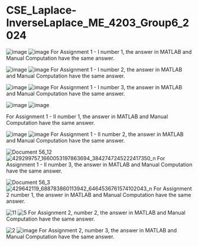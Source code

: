 # CSE_Laplace-InverseLaplace_ME_4203_Group6_2024

![image](https://github.com/Vincent-Alcantara/CSE_Laplace-InverseLaplace_ME_4203_Group6_2024/assets/160556975/a275c412-8e7e-4389-90b4-cbca45b2ca29)
![image](https://github.com/Vincent-Alcantara/CSE_Laplace-InverseLaplace_ME_4203_Group6_2024/assets/160556975/304cde33-f06e-4d10-9d25-629d983d918a)
For Assignment 1 - I number 1, the answer in MATLAB and Manual Computation have the same answer.

![image](https://github.com/Vincent-Alcantara/CSE_Laplace-InverseLaplace_ME_4203_Group6_2024/assets/160556975/7039d5f9-1c75-4b89-a990-3072facaac89)
![image](https://github.com/Vincent-Alcantara/CSE_Laplace-InverseLaplace_ME_4203_Group6_2024/assets/160556975/de4d7c04-cbfd-49dd-8403-f116c155c160)
For Assignment 1 - I number 2, the answer in MATLAB and Manual Computation have the same answer.

![image](https://github.com/Vincent-Alcantara/CSE_Laplace-InverseLaplace_ME_4203_Group6_2024/assets/160556975/5ec40371-b81c-4c59-af1c-53b585361e21)
![image](https://github.com/Vincent-Alcantara/CSE_Laplace-InverseLaplace_ME_4203_Group6_2024/assets/160556975/409a2d6e-100c-4eda-af39-bca40f35c7ac)
For Assignment 1 - I number 3, the answer in MATLAB and Manual Computation have the same answer.

![image](https://github.com/Vincent-Alcantara/CSE_Laplace-InverseLaplace_ME_4203_Group6_2024/assets/160557061/29f106dd-ad59-4412-815a-dd671d8fcb79)
![image](https://github.com/Vincent-Alcantara/CSE_Laplace-InverseLaplace_ME_4203_Group6_2024/assets/160557061/dc77a37b-7974-4e75-ad32-615623ec4aca)

For Assignment 1 - II number 1, the answer in MATLAB and Manual Computation have the same answer.

![image](https://github.com/Vincent-Alcantara/CSE_Laplace-InverseLaplace_ME_4203_Group6_2024/assets/160557061/c3da1e33-84ad-4f6f-9783-4f3650ad4b0f)
![image](https://github.com/Vincent-Alcantara/CSE_Laplace-InverseLaplace_ME_4203_Group6_2024/assets/160557061/2ae9f39a-9f09-467d-bd8b-0508b7c2f253)
For Assignment 1 - II number 2, the answer in MATLAB and Manual Computation have the same answer.

![Document 56_12](https://github.com/Vincent-Alcantara/CSE_Laplace-InverseLaplace_ME_4203_Group6_2024/assets/161010463/cd70ae43-aa48-4bb1-b640-0416472b2677)
![429299757_1660053197863694_3842747245222417350_n](https://github.com/Vincent-Alcantara/CSE_Laplace-InverseLaplace_ME_4203_Group6_2024/assets/161010463/3a8c254e-e5a2-4682-9295-f30b3ebe6eb5)
For Assignment 1 - II number 3, the answer in MATLAB and Manual Computation have the same answer.

![Document 56_3](https://github.com/Vincent-Alcantara/CSE_Laplace-InverseLaplace_ME_4203_Group6_2024/assets/161010463/2011fd98-828f-4984-a5ff-b49b663c4435)
![429642119_688783860113942_6464536761574102043_n](https://github.com/Vincent-Alcantara/CSE_Laplace-InverseLaplace_ME_4203_Group6_2024/assets/161010463/0a3f5e41-1856-4e73-aa21-8da27a07f7c3)
For Assignment 2 number 1, the answer in MATLAB and Manual Computation have the same answer.

![11](https://github.com/Vincent-Alcantara/CSE_Laplace-InverseLaplace_ME_4203_Group6_2024/assets/161361767/7937268f-ae80-4e74-8548-1c837d9e8eb5)
![5](https://github.com/Vincent-Alcantara/CSE_Laplace-InverseLaplace_ME_4203_Group6_2024/assets/161361767/ce44b477-1333-4ccc-b9f3-2734a2f63924)
For Assignment 2, number 2, the answer in MATLAB and Manual Computation have the same answer.

![2](https://github.com/Vincent-Alcantara/CSE_Laplace-InverseLaplace_ME_4203_Group6_2024/assets/161361767/212127e1-6f74-4a89-b198-8040f08b31ae)
![image](https://github.com/Vincent-Alcantara/CSE_Laplace-InverseLaplace_ME_4203_Group6_2024/assets/161361767/4a061a0f-a92d-47f6-a8a6-ca707f0cc68d)
For Assignment 2, number 3, the answer in MATLAB and Manual Computation have the same answer.
